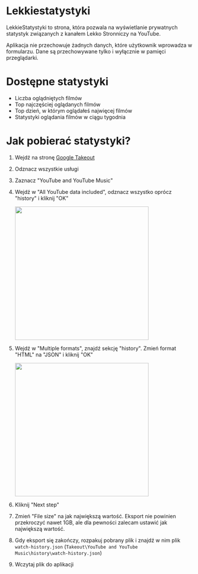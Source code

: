 # Lekkiestatystyki

LekkieStatystyki to strona, która pozwala na wyświetlanie prywatnych statystyk związanych z kanałem Lekko Stronniczy na YouTube.

Aplikacja nie przechowuje żadnych danych, które użytkownik wprowadza w formularzu. Dane są przechowywane tylko i wyłącznie w pamięci przeglądarki.

# Dostępne statystyki

- Liczba oglądniętych filmów
- Top najczęściej oglądanych filmów
- Top dzień, w którym oglądałeś najwięcej filmów
- Statystyki oglądania filmów w ciągu tygodnia

# Jak pobierać statystyki?

1. Wejdź na stronę [Google Takeout](https://takeout.google.com/settings/takeout)
2. Odznacz wszystkie usługi
3. Zaznacz "YouTube and YouTube Music"
4. Wejdź w "All YouTube data included", odznacz wszystko oprócz "history" i kliknij "OK"

   <img src="https://github.com/Akasiek/lekkiestatystyki/assets/37307597/ee35c811-d599-4104-bdb6-9acd3bfb2f89" alt="" width="360px" />

6. Wejdź w "Multiple formats", znajdź sekcję "history". Zmień format "HTML" na "JSON" i kliknij "OK"

   <img src="https://github.com/Akasiek/lekkiestatystyki/assets/37307597/e90c3a3d-9370-403e-9f10-b3e4a6d09257" alt="" width="360px" />
    
8. Kliknij "Next step"
9. Zmień "File size" na jak największą wartość. Eksport nie powinien przekroczyć nawet 1GB, ale dla pewności zalecam ustawić jak największą wartość.
10. Gdy eksport się zakończy, rozpakuj pobrany plik i znajdź w nim plik `watch-history.json` (`Takeout\YouTube and YouTube Music\history\watch-history.json`)
11. Wczytaj plik do aplikacji
